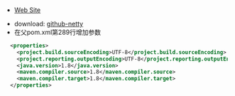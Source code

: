 ###

* [Web Site](https://netty.io/)

- download: [github-netty](git@github.com:netty/netty.git)
- 在父pom.xml第289行增加参数

``` xml
  <properties>
    <project.build.sourceEncoding>UTF-8</project.build.sourceEncoding>
    <project.reporting.outputEncoding>UTF-8</project.reporting.outputEncoding>
    <java.version>1.8</java.version>
    <maven.compiler.source>1.8</maven.compiler.source>
    <maven.compiler.target>1.8</maven.compiler.target>
  </properties>
```